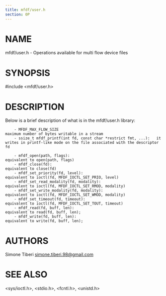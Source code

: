 ```yaml
---
title: mfdf/user.h
section: 0P
---
```


# NAME
mfdf/user.h - Operations available for multi flow device files

# SYNOPSIS
\#include <mfdf/user.h>

# DESCRIPTION
Below is a brief description of what is in the mfdf/user.h library:

        - MFDF_MAX_FLOW_SIZE                                            maximum number of bytes writable in a stream
        - ssize_t mfdf_printf(int fd, const char *restrict fmt, ...):   it writes in printf-like mode on the file associated with the descriptor fd

        - mfdf_open(path, flags):                                       equivalent to open(path, flags)
        - mfdf_close(fd):                                               equivalent to close(fd)
        - mfdf_set_priority(fd, level):                                 equivalent to ioctl(fd, MFDF_IOCTL_SET_PRIO, level)
        - mfdf_set_read_modality(fd, modality):                         equivalent to ioctl(fd, MFDF_IOCTL_SET_RMOD, modality)
        - mfdf_set_write_modality(fd, modality):                        equivalent to ioctl(fd, MFDF_IOCTL_SET_WMOD, modality)
        - mfdf_set_timeout(fd, timeout):                                equivalent to ioctl(fd, MFDF_IOCTL_SET_TOUT, timeout)
        - mfdf_read(fd, buff, len):                                     equivalent to read(fd, buff, len);
        - mfdf_write(fd, buff, len):                                    equivalent to write(fd, buff, len);

# AUTHORS
Simone Tiberi <simone.tiberi.98@gmail.com>

# SEE ALSO
<sys/ioctl.h>, <stdio.h>, <fcntl.h>, <unistd.h>
